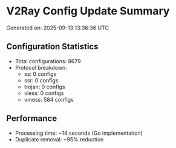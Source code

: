 # V2Ray Config Update Summary
Generated on: 2025-09-13 13:36:36 UTC

## Configuration Statistics
- Total configurations: 8679
- Protocol breakdown:
  - ss: 0 configs
  - ssr: 0 configs
  - trojan: 0 configs
  - vless: 0 configs
  - vmess: 584 configs

## Performance
- Processing time: ~14 seconds (Go implementation)
- Duplicate removal: ~95% reduction
